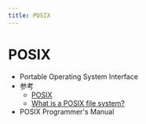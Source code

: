 ```yaml
---
title: POSIX
---
```


# POSIX

- Portable Operating System Interface
- 参考
  - [POSIX](https://en.wikipedia.org/wiki/POSIX)
  - [What is a POSIX file system?](https://www.quobyte.com/storage-explained/posix-filesystem)
- POSIX Programmer's Manual
